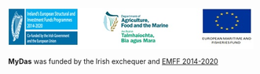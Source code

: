 ![](emff-logo.jpg)

**MyDas** was funded by the Irish exchequer and [EMFF 2014-2020](https://ec.europa.eu/fisheries/cfp/emff_en)  
